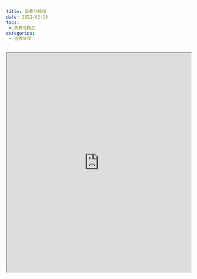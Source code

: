 ```yaml
---
title: 桑青与桃红
date: 2022-02-28
tags:
 - 桑青与桃红
categories:
 - 当代文学
---
```




<iframe src="http://localhost:8080/pdf/web/viewer.html?file=https://vkceyugu.cdn.bspapp.com/VKCEYUGU-e9075d72-0451-48df-afe1-d46932ae4554/2bd06fbf-b438-481e-a869-9b5ea9f8b738.pdf" width="100%" height="600px"></iframe>